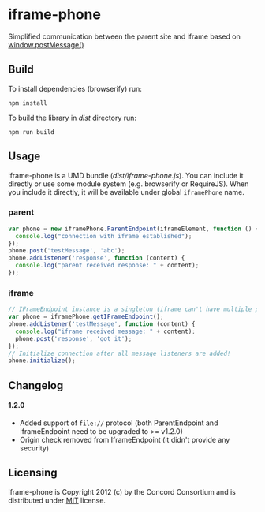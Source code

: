 iframe-phone
============
Simplified communication between the parent site and iframe based on [window.postMessage()](https://developer.mozilla.org/en-US/docs/Web/API/Window.postMessage)

## Build

To install dependencies (browserify) run:

    npm install

To build the library in *dist* directory run:

    npm run build


## Usage

iframe-phone is a UMD bundle (*dist/iframe-phone.js*). You can include it directly or use some module system (e.g. browserify or RequireJS). When you include it directly, it will be available under global `iframePhone` name.

### parent

```javascript
var phone = new iframePhone.ParentEndpoint(iframeElement, function () {
  console.log("connection with iframe established");
});
phone.post('testMessage', 'abc');
phone.addListener('response', function (content) {
  console.log("parent received response: " + content);
});
```

### iframe

```javascript
// IFrameEndpoint instance is a singleton (iframe can't have multiple parents anyway).
var phone = iframePhone.getIFrameEndpoint();
phone.addListener('testMessage', function (content) {
  console.log("iframe received message: " + content);
  phone.post('response', 'got it');
});
// Initialize connection after all message listeners are added!
phone.initialize();
```

## Changelog

#### 1.2.0
 - Added support of `file://` protocol (both ParentEndpoint and IframeEndpoint need to be upgraded to >= v1.2.0)
 - Origin check removed from IframeEndpoint (it didn't provide any security)


## Licensing

iframe-phone is Copyright 2012 (c) by the Concord Consortium and is distributed under [MIT](http://www.opensource.org/licenses/MIT) license.

